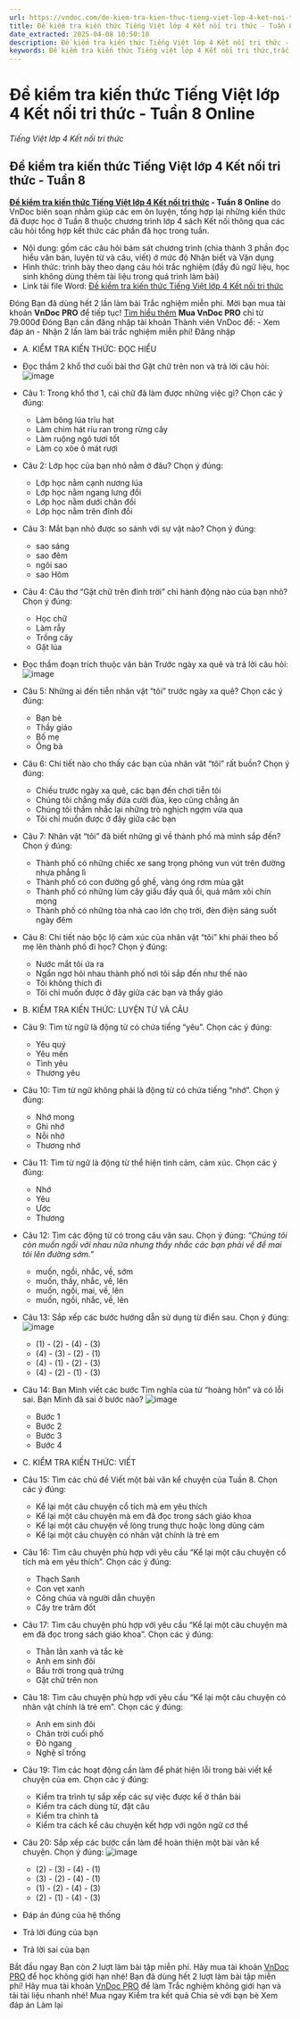 ```yaml
---
url: https://vndoc.com/de-kiem-tra-kien-thuc-tieng-viet-lop-4-ket-noi-tri-thuc-tuan-8-online-307671
title: Đề kiểm tra kiến thức Tiếng Việt lớp 4 Kết nối tri thức - Tuần 8 Online - Tiếng Việt lớp 4 Kết nối tri thức - VnDoc.com
date_extracted: 2025-04-08 10:50:10
description: Đề kiểm tra kiến thức Tiếng Việt lớp 4 Kết nối tri thức - Tuần 8 Online được VnDoc biên soạn nhằm giúp các em học sinh tham khảo, luyện tập kiến thức môn Tiếng Việt 4.
keywords: Đề kiểm tra kiến thức Tiếng việt lớp 4 Kết nối tri thức,trắc nghiệm Tiếng việt lớp 4 Kết nối tri thức,Bài tập cuối tuần lớp 4,Bài tập cuối tuần lớp 4 tuần 8,Bài tập cuối tuần lớp 4 kết nối tri thức tuần 8,Bài tập cuối tuần lớp 4 kết nối tri thức,Bài tập cuối tuần môn toán lớp 4,bài tập cuối tuần tiếng việt lớp 4 Kết nối tri thức,phiếu bài tập tiếng việt lớp 4 tuần 8,giải bài tập tiếng việt lớp 4,bài tập tiếng việt lớp 4,giải tiếng việt lớp 4,phiếu bài tập cuối tuần lớp 4 môn tiếng việt
---
```


# Đề kiểm tra kiến thức Tiếng Việt lớp 4 Kết nối tri thức - Tuần 8 Online
 _Tiếng Việt lớp 4 Kết nối tri thức_
## Đề kiểm tra kiến thức Tiếng Việt lớp 4 Kết nối tri thức - Tuần 8
**[Đề kiểm tra kiến thức Tiếng Việt lớp 4 Kết nối tri thức](<https://vndoc.com/de-kiem-tra-kien-thuc-tieng-viet-lop-4-ket-noi-tri-thuc-tuan-8-online-307671>) \- Tuần 8 Online** do VnDoc biên soạn nhằm giúp các em ôn luyện, tổng hợp lại những kiến thức đã được học ở Tuần 8 thuộc chương trình lớp 4 sách Kết nối thông qua các câu hỏi tổng hợp kết thức các phần đã học trong tuần.
  * Nội dung: gồm các câu hỏi bám sát chương trình \(chia thành 3 phần đọc hiểu văn bản, luyện từ và câu, viết\) ở mức độ Nhận biết và Vận dụng
  * Hình thức: trình bày theo dạng câu hỏi trắc nghiệm \(đầy đủ ngữ liệu, học sinh không dùng thêm tài liệu trong quá trình làm bài\)
  * Link tải file Word: [Đề kiểm tra kiến thức Tiếng Việt lớp 4 Kết nối tri thức](<https://vndoc.com/de-kiem-tra-kien-thuc-tieng-viet-lop-4-ket-noi-tri-thuc-tuan-8-307669>)

Đóng
Bạn đã dùng hết 2 lần làm bài Trắc nghiệm miễn phí. Mời bạn mua tài khoản **VnDoc PRO** để tiếp tục\! [Tìm hiểu thêm](</pro>)
**Mua VnDoc PRO** chỉ từ 79.000đ
Đóng
Bạn cần đăng nhập tài khoản Thành viên VnDoc để:
\- Xem đáp án
\- Nhận 2 lần làm bài trắc nghiệm miễn phí\!
Đăng nhập 
  * A. KIỂM TRA KIẾN THỨC: ĐỌC HIỂU
  * Đọc thầm 2 khổ thơ cuối bài thơ Gặt chữ trên non và trả lời câu hỏi:
![image](https://i.vdoc.vn/data/image/2023/10/25/de-kiem-tra-kien-thuc-tieng-viet-lop-4-ket-noi-tri-thuc-tuan-8-online-h5.jpg)
  * Câu 1: Trong khổ thơ 1, cái chữ đã làm được những việc gì? Chọn các ý đúng:
    * Làm bông lúa trĩu hạt
    * Làm chim hát ríu ran trong rừng cây
    * Làm ruộng ngô tươi tốt
    * Làm cọ xòe ô mát rượi
  * Câu 2: Lớp học của bạn nhỏ nằm ở đâu? Chọn ý đúng:
    * Lớp học nằm cạnh nương lúa
    * Lớp học nằm ngang lưng đồi
    * Lớp học nằm dưới chân đồi
    * Lớp học nằm trên đỉnh đồi
  * Câu 3: Mắt bạn nhỏ được so sánh với sự vật nào? Chọn ý đúng:
    * sao sáng
    * sao đêm
    * ngôi sao
    * sao Hôm
  * Câu 4: Câu thơ “Gặt chữ trên đỉnh trời” chỉ hành động nào của bạn nhỏ? Chọn ý đúng:
    * Học chữ
    * Làm rẫy
    * Trồng cây
    * Gặt lúa
  * Đọc thầm đoạn trích thuộc văn bản Trước ngày xa quê và trả lời câu hỏi:
![image](https://i.vdoc.vn/data/image/2023/10/25/de-kiem-tra-kien-thuc-tieng-viet-lop-4-ket-noi-tri-thuc-tuan-8-online-h4.jpg)
  * Câu 5: Những ai đến tiễn nhân vật “tôi” trước ngày xa quê? Chọn các ý đúng:
    * Bạn bè
    * Thầy giáo
    * Bố mẹ
    * Ông bà
  * Câu 6: Chi tiết nào cho thấy các bạn của nhân vât “tôi” rất buồn? Chọn ý đúng:
    * Chiều trước ngày xa quê, các bạn đến chơi tiễn tôi
    * Chúng tôi chẳng mấy đứa cười đùa, kẹo cũng chẳng ăn
    * Chúng tôi thầm nhắc lại những trò nghịch ngợm vừa qua
    * Tôi chỉ muốn được ở đây giữa các bạn
  * Câu 7: Nhân vật “tôi” đã biết những gì về thành phố mà mình sắp đến? Chọn ý đúng:
    * Thành phố có những chiếc xe sang trọng phóng vun vút trên đường nhựa phẳng lì
    * Thành phố có con đường gồ ghề, vàng óng rơm mùa gặt
    * Thành phố có những lùm cây giấu đầy quả ổi, quả mâm xôi chín mọng
    * Thành phố có những tòa nhà cao lớn chọ trời, đèn điện sáng suốt ngày đêm
  * Câu 8: Chi tiết nào bộc lộ cảm xúc của nhân vật “tôi” khi phải theo bố mẹ lên thành phố đi học? Chọn ý đúng:
    * Nước mắt tôi ứa ra
    * Ngẩn ngơ hỏi nhau thành phố nơi tôi sắp đến như thế nào
    * Tôi không thích đi
    * Tôi chỉ muốn được ở đây giữa các bạn và thầy giáo
  * B. KIỂM TRA KIẾN THỨC: LUYỆN TỪ VÀ CÂU
  * Câu 9: Tìm từ ngữ là động từ có chứa tiếng “yêu”. Chọn các ý đúng:
    * Yêu quý
    * Yêu mến
    * Tình yêu
    * Thương yêu
  * Câu 10: Tìm từ ngữ không phải là động từ có chứa tiếng “nhớ”. Chọn ý đúng:
    * Nhớ mong
    * Ghi nhớ
    * Nỗi nhớ
    * Thương nhớ
  * Câu 11: Tìm từ ngữ là động từ thể hiện tình cảm, cảm xúc. Chọn các ý đúng:
    * Nhớ
    * Yêu
    * Ước
    * Thương
  * Câu 12: Tìm các động từ có trong câu văn sau. Chọn ý đúng:
_“Chúng tôi còn muốn ngồi với nhau nữa nhưng thầy nhắc các bạn phải về để mai tôi lên đường sớm.”_
    * muốn, ngồi, nhắc, về, sớm
    * muốn, thầy, nhắc, về, lên
    * muốn, ngồi, mai, về, lên
    * muốn, ngồi, nhắc, về, lên
  * Câu 13: Sắp xếp các bước hướng dẫn sử dụng từ điển sau. Chọn ý đúng:
![image](https://i.vdoc.vn/data/image/2023/10/25/de-kiem-tra-kien-thuc-tieng-viet-lop-4-ket-noi-tri-thuc-tuan-8-online-h2.jpg)
    * \(1\) - \(2\) - \(4\) - \(3\)
    * \(4\) - \(3\) - \(2\) - \(1\)
    * \(4\) - \(1\) - \(2\) - \(3\)
    * \(4\) - \(2\) - \(1\) - \(3\)
  * Câu 14: Bạn Minh viết các bước Tìm nghĩa của từ “hoàng hôn” và có lỗi sai. Bạn Minh đã sai ở bước nào?
![image](https://i.vdoc.vn/data/image/2023/10/25/de-kiem-tra-kien-thuc-tieng-viet-lop-4-ket-noi-tri-thuc-tuan-8-online-h3.jpg)
    * Bước 1
    * Bước 2
    * Bước 3
    * Bước 4
  * C. KIỂM TRA KIẾN THỨC: VIẾT
  * Câu 15: Tìm các chủ đề Viết một bài văn kể chuyện của Tuần 8. Chọn các ý đúng:
    * Kể lại một câu chuyện cổ tích mà em yêu thích
    * Kể lại một câu chuyện mà em đã đọc trong sách giáo khoa
    * Kể lại một câu chuyện về lòng trung thực hoặc lòng dũng cảm
    * Kể lại một câu chuyện có nhân vật chính là trẻ em
  * Câu 16: Tìm câu chuyện phù hợp với yêu cầu “Kể lại một câu chuyện cổ tích mà em yêu thích”. Chọn các ý đúng:
    * Thạch Sanh
    * Con vẹt xanh
    * Công chúa và người dẫn chuyện
    * Cây tre trăm đốt
  * Câu 17: Tìm câu chuyện phù hợp với yêu cầu “Kể lại một câu chuyện mà em đã đọc trong sách giáo khoa”. Chọn các ý đúng:
    * Thằn lằn xanh và tắc kè
    * Anh em sinh đôi
    * Bầu trời trong quả trứng
    * Gặt chữ trên non
  * Câu 18: Tìm câu chuyện phù hợp với yêu cầu “Kể lại một câu chuyện có nhân vật chính là trẻ em”. Chọn các ý đúng:
    * Anh em sinh đôi
    * Chân trời cuối phố
    * Đò ngang
    * Nghệ sĩ trống
  * Câu 19: Tìm các hoạt động cần làm để phát hiện lỗi trong bài viết kể chuyện của em. Chọn các ý đúng:
    * Kiểm tra trình tự sắp xếp các sự việc được kể ở thân bài
    * Kiểm tra cách dùng từ, đặt câu
    * Kiểm tra chính tả
    * Kiểm tra cách kể câu chuyện kết hợp với ngôn ngữ cơ thể
  * Câu 20: Sắp xếp các bước cần làm để hoàn thiện một bài văn kể chuyện. Chọn ý đúng:
![image](https://i.vdoc.vn/data/image/2023/10/25/de-kiem-tra-kien-thuc-tieng-viet-lop-4-ket-noi-tri-thuc-tuan-8-online-h1.jpg)
    * \(2\) - \(3\) - \(4\) - \(1\)
    * \(3\) - \(2\) - \(4\) - \(1\)
    * \(1\) - \(2\) - \(4\) - \(3\)
    * \(2\) - \(1\) - \(4\) - \(3\)

  * Đáp án đúng của hệ thống
  * Trả lời đúng của bạn
  * Trả lời sai của bạn

Bắt đầu ngay
Bạn còn _2_ lượt làm bài tập miễn phí. Hãy mua tài khoản [VnDoc PRO](</pro>) để học không giới hạn nhé\!  Bạn đã dùng hết 2 lượt làm bài tập miễn phí\! Hãy mua tài khoản [VnDoc PRO](</pro>) để làm Trắc nghiệm không giới hạn và tải tài liệu nhanh nhé\!  Mua ngay
Kiểm tra kết quả Chia sẻ với bạn bè Xem đáp án Làm lại
